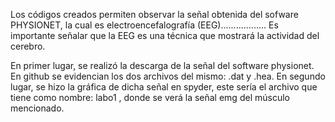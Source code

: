 Los códigos creados permiten observar la señal obtenida del sofware PHYSIONET, la cual es electroencefalografía (EEG).................. Es importante señalar que la EEG es una técnica que mostrará la actividad del cerebro. 

En primer lugar, se realizó la descarga de la señal del software physionet. En github se evidencian los dos archivos del mismo: .dat y .hea.
⁠En segundo lugar, se hizo la gráfica de dicha señal en spyder, este sería el archivo que tiene como nombre: labo1 , donde se verá la señal emg del músculo mencionado.
